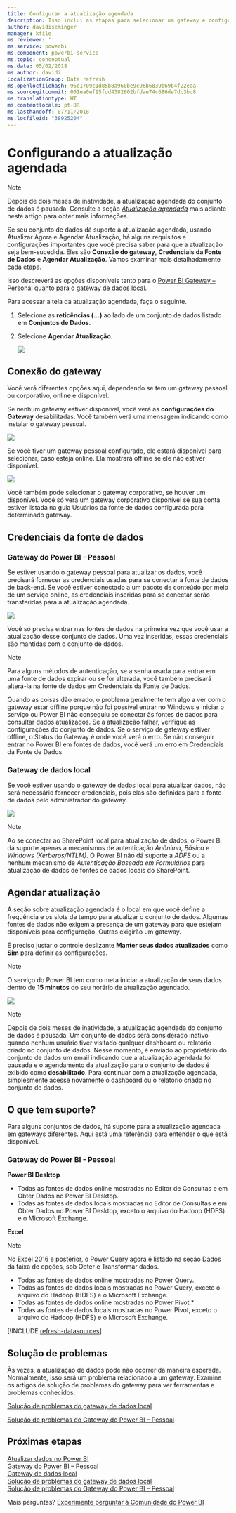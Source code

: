 ```yaml
---
title: Configurar a atualização agendada
description: Isso inclui as etapas para selecionar um gateway e configurar a atualização agendada.
author: davidiseminger
manager: kfile
ms.reviewer: ''
ms.service: powerbi
ms.component: powerbi-service
ms.topic: conceptual
ms.date: 05/02/2018
ms.author: davidi
LocalizationGroup: Data refresh
ms.openlocfilehash: 96c1709c1d85b8a960be9c96b6839b69b4f22eaa
ms.sourcegitcommit: 001ea0ef95fdd4382602bfdae74c686de7dc3bd8
ms.translationtype: HT
ms.contentlocale: pt-BR
ms.lasthandoff: 07/11/2018
ms.locfileid: "38925204"
---
```

# <a name="configuring-scheduled-refresh"></a>Configurando a atualização agendada

>[!NOTE]
>Depois de dois meses de inatividade, a atualização agendada do conjunto de dados é pausada. Consulte a seção [*Atualização agendada*](#schedule-refresh) mais adiante neste artigo para obter mais informações.
> 
> 

Se seu conjunto de dados dá suporte à atualização agendada, usando Atualizar Agora e Agendar Atualização, há alguns requisitos e configurações importantes que você precisa saber para que a atualização seja bem-sucedida. Eles são **Conexão do gateway**, **Credenciais da Fonte de Dados** e **Agendar Atualização**. Vamos examinar mais detalhadamente cada etapa.

Isso descreverá as opções disponíveis tanto para o [Power BI Gateway – Personal](service-gateway-personal-mode.md) quanto para o [gateway de dados local](service-gateway-onprem.md).

Para acessar a tela da atualização agendada, faça o seguinte.

1. Selecione as **reticências (...)** ao lado de um conjunto de dados listado em **Conjuntos de Dados**.
2. Selecione **Agendar Atualização**.
   
    ![](media/refresh-scheduled-refresh/dataset-menu.png)

## <a name="gateway-connection"></a>Conexão do gateway
Você verá diferentes opções aqui, dependendo se tem um gateway pessoal ou corporativo, online e disponível.

Se nenhum gateway estiver disponível, você verá as **configurações do Gateway** desabilitadas. Você também verá uma mensagem indicando como instalar o gateway pessoal.

![](media/refresh-scheduled-refresh/gateway-not-configured.png)

Se você tiver um gateway pessoal configurado, ele estará disponível para selecionar, caso esteja online. Ela mostrará offline se ele não estiver disponível.

![](media/refresh-scheduled-refresh/gateway-connection.png)

Você também pode selecionar o gateway corporativo, se houver um disponível. Você só verá um gateway corporativo disponível se sua conta estiver listada na guia Usuários da fonte de dados configurada para determinado gateway.

## <a name="data-source-credentials"></a>Credenciais da fonte de dados
### <a name="power-bi-gateway---personal"></a>Gateway do Power BI - Pessoal
Se estiver usando o gateway pessoal para atualizar os dados, você precisará fornecer as credenciais usadas para se conectar à fonte de dados de back-end. Se você estiver conectado a um pacote de conteúdo por meio de um serviço online, as credenciais inseridas para se conectar serão transferidas para a atualização agendada.

![](media/refresh-scheduled-refresh/data-source-credentials-pgw.png)

Você só precisa entrar nas fontes de dados na primeira vez que você usar a atualização desse conjunto de dados. Uma vez inseridas, essas credenciais são mantidas com o conjunto de dados.

> [!NOTE]
> Para alguns métodos de autenticação, se a senha usada para entrar em uma fonte de dados expirar ou se for alterada, você também precisará alterá-la na fonte de dados em Credenciais da Fonte de Dados.
> 
> 

Quando as coisas dão errado, o problema geralmente tem algo a ver com o gateway estar offline porque não foi possível entrar no Windows e iniciar o serviço ou Power BI não conseguiu se conectar às fontes de dados para consultar dados atualizados. Se a atualização falhar, verifique as configurações do conjunto de dados. Se o serviço de gateway estiver offline, o Status do Gateway é onde você verá o erro. Se não conseguir entrar no Power BI em fontes de dados, você verá um erro em Credenciais da Fonte de Dados.

### <a name="on-premises-data-gateway"></a>Gateway de dados local
Se você estiver usando o gateway de dados local para atualizar dados, não será necessário fornecer credenciais, pois elas são definidas para a fonte de dados pelo administrador do gateway.

![](media/refresh-scheduled-refresh/data-source-credentials-egw.png)

> [!NOTE]
> Ao se conectar ao SharePoint local para atualização de dados, o Power BI dá suporte apenas a mecanismos de autenticação *Anônima*, *Básica* e *Windows (Kerberos/NTLM)*. O Power BI não dá suporte a *ADFS* ou a nenhum mecanismo de *Autenticação Baseada em Formulários* para atualização de dados de fontes de dados locais do SharePoint.
> 
> 

## <a name="schedule-refresh"></a>Agendar atualização
A seção sobre atualização agendada é o local em que você define a frequência e os slots de tempo para atualizar o conjunto de dados. Algumas fontes de dados não exigem a presença de um gateway para que estejam disponíveis para configuração. Outras exigirão um gateway.

É preciso justar o controle deslizante **Manter seus dados atualizados** como **Sim** para definir as configurações.

> [!NOTE]
> O serviço do Power BI tem como meta iniciar a atualização de seus dados dentro de **15 minutos** do seu horário de atualização agendado.
> 
> 

![](media/refresh-scheduled-refresh/scheduled-refresh.png)

> [!NOTE]
> Depois de dois meses de inatividade, a atualização agendada do conjunto de dados é pausada. Um conjunto de dados será considerado inativo quando nenhum usuário tiver visitado qualquer dashboard ou relatório criado no conjunto de dados. Nesse momento, é enviado ao proprietário do conjunto de dados um email indicando que a atualização agendada foi pausada e o agendamento da atualização para o conjunto de dados é exibido como **desabilitado**. Para continuar com a atualização agendada, simplesmente acesse novamente o dashboard ou o relatório criado no conjunto de dados.
> 
> 

## <a name="whats-supported"></a>O que tem suporte?
Para alguns conjuntos de dados, há suporte para a atualização agendada em gateways diferentes. Aqui está uma referência para entender o que está disponível.

### <a name="power-bi-gateway---personal"></a>Gateway do Power BI - Pessoal
**Power BI Desktop**

* Todas as fontes de dados online mostradas no Editor de Consultas e em Obter Dados no Power BI Desktop.
* Todas as fontes de dados locais mostradas no Editor de Consultas e em Obter Dados no Power BI Desktop, exceto o arquivo do Hadoop (HDFS) e o Microsoft Exchange.

**Excel**

> [!NOTE]
> No Excel 2016 e posterior, o Power Query agora é listado na seção Dados da faixa de opções, sob Obter e Transformar dados.
> 
> 

* Todas as fontes de dados online mostradas no Power Query.
* Todas as fontes de dados locais mostradas no Power Query, exceto o arquivo do Hadoop (HDFS) e o Microsoft Exchange.
* Todas as fontes de dados online mostradas no Power Pivot.\*
* Todas as fontes de dados locais mostradas no Power Pivot, exceto o arquivo do Hadoop (HDFS) e o Microsoft Exchange.

<!-- Refresh Data sources-->
[!INCLUDE [refresh-datasources](./includes/refresh-datasources.md)]

## <a name="troubleshooting"></a>Solução de problemas
Às vezes, a atualização de dados pode não ocorrer da maneira esperada. Normalmente, isso será um problema relacionado a um gateway. Examine os artigos de solução de problemas do gateway para ver ferramentas e problemas conhecidos.

[Solução de problemas do gateway de dados local](service-gateway-onprem-tshoot.md)

[Solução de problemas do Gateway do Power BI – Pessoal](service-admin-troubleshooting-power-bi-personal-gateway.md)

## <a name="next-steps"></a>Próximas etapas
[Atualizar dados no Power BI](refresh-data.md)  
[Gateway do Power BI – Pessoal](service-gateway-personal-mode.md)  
[Gateway de dados local](service-gateway-onprem.md)  
[Solução de problemas do gateway de dados local](service-gateway-onprem-tshoot.md)  
[Solução de problemas do Gateway do Power BI – Pessoal](service-admin-troubleshooting-power-bi-personal-gateway.md)  

Mais perguntas? [Experimente perguntar à Comunidade do Power BI](http://community.powerbi.com/)

